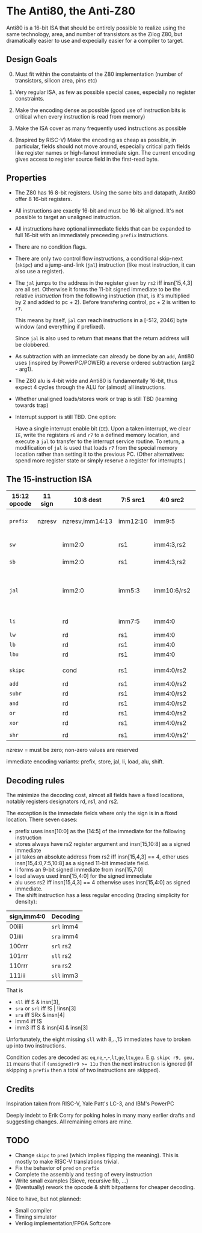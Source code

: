 # The Anti80, the Anti-Z80

Anti80 is a 16-bit ISA that should be entirely possible to realize
using the same technology, area, and number of transistors as the
Zilog Z80, but dramatically easier to use and expecially easier for
a compiler to target.

## Design Goals

0. Must fit within the constaints of the Z80 implementation (number of
   transistors, silicon area, pins etc)

1. Very regular ISA, as few as possible special cases, especially no
   register constraints.

2. Make the encoding dense as possible (good use of instruction bits
   is critical when every instruction is read from memory)

3. Make the ISA cover as many frequently used instructions as possible

4. (Inspired by RISC-V) Make the encoding as cheap as possible, in
   particular, fields should not move around, especially critical path
   fields like register names or high-fanout immediate sign.  The
   current encoding gives access to register source field in the
   first-read byte.


## Properties

- The Z80 has 16 8-bit registers. Using the same bits and datapath,
  Anti80 offer 8 16-bit registers.

- All instructions are exactly 16-bit and must be 16-bit aligned.
  It's not possible to target an unaligned instruction.

- All instructions have optional immediate fields that can be expanded
  to full 16-bit with an immediately preceeding `prefix` instructions.

- There are no condition flags.

- There are only two control flow instructions, a conditional
  skip-next (`skipc`) and a jump-and-link (`jal`) instruction (like
  most instruction, it can also use a register).

- The `jal` jumps to the address in the register given by `rs2` iff
  insn[15,4,3] are all set.  Otherwise it forms the 11-bit signed
  immediate to be the relative _instruction_ from the following
  instruction (that, is it's multiplied by 2 and added to pc + 2).
  Before transfering control, pc + 2 is written to `r7`.

  This means by itself, `jal` can reach instructions in a [-512, 2046]
  byte window (and everything if prefixed).

  Since `jal` is also used to return that means that the return address
  will be clobbered.

- As subtraction with an immediate can already be done by an `add`,
  Anti80 uses (inspired by PowerPC/POWER) a reverse ordered
  subtraction (arg2 - arg1).

- The Z80 alu is 4-bit wide and Anti80 is fundamentally 16-bit, thus
  expect 4 cycles through the ALU for (almost) all instructions.

- Whether unaligned loads/stores work or trap is still TBD (learning
  towards trap)

- Interrupt support is still TBD.  One option:
  
  Have a single interrupt enable bit (`IE`).
  Upon a taken interrupt, we clear `IE`, write the registers `r6`
  and `r7` to a defined memory location, and execute a `jal` to
  transfer to the interrupt service routine.
  To return, a modification of `jal` is used that loads `r7` from
  the special memory location rather than setting it to the previous
  PC.  (Other alternatives: spend more register state or simply
  reserve a register for interrupts.)

## The 15-instruction ISA

| 15:12 opcode | 11 sign | 10:8 dest       | 7:5 src1 | 4:0 src2    | Comments                                           |
| ------------ | ------- | --------------- | -------- | ----------- | -------------------------------------------------- |
| `prefix`     | nzresv  | nzresv,imm14:13 | imm12:10 | imm9:5      | Extends the following instruction                  |
|              |         |                 |          |             |
| `sw`         |         | imm2:0          | rs1      | imm4:3,rs2  | simm6 in -32..31                                   |
| `sb`         |         | imm2:0          | rs1      | imm4:3,rs2  | simm6 in -32..31                                   |
| `jal`        |         | imm2:0          | imm5:3   | imm10:6/rs2 | NB: insn[15,4:3] == 4 ? rs2 : next_pc + simm11 * 2 |
|              |         |                 |          |             |
| `li`         |         | rd              | imm7:5   | imm4:0      | simm8 = -256..255                                  |
| `lw`         |         | rd              | rs1      | imm4:0      |
| `lb`         |         | rd              | rs1      | imm4:0      |
| `lbu`        |         | rd              | rs1      | imm4:0      |
|              |         |                 |          |             |
| `skipc`      |         | cond            | rs1      | imm4:0/rs2  | simm6 in -24..31                                   |
| `add`        |         | rd              | rs1      | imm4:0/rs2  |
| `subr`       |         | rd              | rs1      | imm4:0/rs2  |
| `and`        |         | rd              | rs1      | imm4:0/rs2  |
| `or`         |         | rd              | rs1      | imm4:0/rs2  |
| `xor`        |         | rd              | rs1      | imm4:0/rs2  |
|              |         |                 |          |             |
| `shr`        |         | rd              | rs1      | imm4:0/rs2' | See below                                          |

nzresv = must be zero; non-zero values are reserved

immediate encoding variants: prefix, store, jal, li, load, alu, shift.

## Decoding rules

The minimize the decoding cost, almost all fields have a fixed
locations, notably registers designators rd, rs1, and rs2.

The exception is the immedate fields where only the sign is in a fixed location.
There seven cases:
- prefix uses insn[10:0] as the [14:5] of the immediate for the following instruction
- stores always have rs2 register argument and insn[15,10:8] as a signed immediate
- jal takes an absolute address from rs2 iff insn[15,4,3] == 4, other uses
  insn[15,4:0,7:5,10:8] as a signed 11-bit immediate field.
- li forms an 9-bit signed immediate from insn[15,7:0] 
- load always used insn[15,4:0] for the signed immediate
- alu uses rs2 iff insn[15,4,3] == 4 otherwise uses insn[15,4:0] as signed immediate.
- The shift instruction has a less regular encoding (trading simplicity for density):

| sign,imm4:0 | Decoding   |
| ----------- | ---------- |
| 00iiii      | `srl` imm4 |
| 01iiii      | `sra` imm4 |
| 100rrr      | `srl` rs2  |
| 101rrr      | `sll` rs2  |
| 110rrr      | `sra` rs2  |
| 111iii      | `sll` imm3 |

That is
- `sll` iff S & insn[3],
- `sra` or `srl` iff !S | !insn[3]
- `sra` iff SRx & insn[4]
- imm4 iff !S
- imm3 iff S & insn[4] & insn[3]

Unfortunately, the eight missing `sll` with 8,..,15 immediates have to
broken up into two instructions.

Condition codes are decoded as: `eq`,`ne`,-,-,`lt`,`ge`,`ltu`,`geu`.
E.g. `skipc r9, geu, 11` means that if `(unsigned)r9 >= 11u` then the next
instruction is ignored (if skipping a `prefix` then a total of two
instructions are skipped).

## Credits

Inspiration taken from RISC-V, Yale Patt's LC-3, and IBM's PowerPC

Deeply indebt to Erik Corry for poking holes in many many earlier
drafts and suggesting changes.  All remaining errors are mine.

## TODO
* Change `skipc` to `pred` (which implies flipping the meaning).  This is mostly to make RISC-V translations trivial.
* Fix the behavior of `pred` on `prefix`
* Complete the assembly and testing of every instruction
* Write small examples (Sieve, recursive fib, ...)
* (Eventually) rework the opcode & shift bitpatterns for cheaper decoding.

Nice to have, but not planned:
* Small compiler
* Timing simulator
* Verilog implementation/FPGA Softcore
